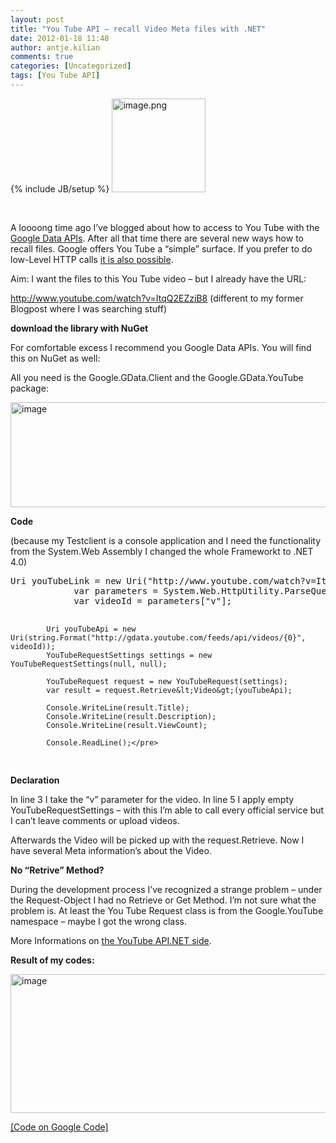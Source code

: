 ```yaml
---
layout: post
title: "You Tube API – recall Video Meta files with .NET"
date: 2012-01-18 11:48
author: antje.kilian
comments: true
categories: [Uncategorized]
tags: [You Tube API]
---
```

{% include JB/setup %}
<img style="background-image: none; padding-left: 0px; padding-right: 0px; padding-top: 0px; border: 0px;" title="image.png" src="http://code-inside.de/blog/wp-content/uploads/image1387.png" border="0" alt="image.png" width="150" height="150" />

&nbsp;

A loooong time ago I’ve blogged about how to access to You Tube with the <a href="http://code.google.com/apis/youtube/getting_started.html#data_api">Google Data APIs</a>. After all that time there are several new ways how to recall files. Google offers You Tube a “simple” surface. If you prefer to do low-Level HTTP calls <a href="http://code.google.com/apis/youtube/2.0/developers_guide_protocol_audience.html">it is also possible</a>.

Aim: I want the files to this You Tube video – but I already have the URL:

<a href="http://www.youtube.com/watch?v=ItqQ2EZziB8">http://www.youtube.com/watch?v=ItqQ2EZziB8</a> (different to my former Blogpost where I was searching stuff)

<strong> </strong>

<strong>download the library with NuGet</strong>

<strong> </strong>

For comfortable excess I recommend you Google Data APIs. You will find this on NuGet as well:

All you need is the Google.GData.Client and the Google.GData.YouTube package:

<img style="background-image: none; padding-left: 0px; padding-right: 0px; padding-top: 0px; border: 0px;" title="image" src="http://code-inside.de/blog/wp-content/uploads/image_thumb570.png" border="0" alt="image" width="537" height="168" />

<strong>Code</strong>

<strong> </strong>

(because my Testclient is a console application and I need the functionality from the System.Web Assembly I changed the whole Frameworkt to .NET 4.0)
<div id="scid:812469c5-0cb0-4c63-8c15-c81123a09de7:4b02cb9f-e4ee-45e5-9a0d-5166ef8197f1" class="wlWriterEditableSmartContent" style="margin: 0px; display: inline; float: none; padding: 0px;">
<pre class="c#">Uri youTubeLink = new Uri("http://www.youtube.com/watch?v=ItqQ2EZziB8");
            var parameters = System.Web.HttpUtility.ParseQueryString(youTubeLink.Query);
            var videoId = parameters["v"];

            Uri youTubeApi = new Uri(string.Format("http://gdata.youtube.com/feeds/api/videos/{0}", videoId));
            YouTubeRequestSettings settings = new YouTubeRequestSettings(null, null);

            YouTubeRequest request = new YouTubeRequest(settings);
            var result = request.Retrieve&lt;Video&gt;(youTubeApi);

            Console.WriteLine(result.Title);
            Console.WriteLine(result.Description);
            Console.WriteLine(result.ViewCount);

            Console.ReadLine();</pre>
</div>
<strong>Declaration</strong>

In line 3 I take the “v” parameter for the video. In line 5 I apply empty YouTubeRequestSettings – with this I’m able to call every official service but I can’t leave comments or upload videos.

Afterwards the Video will be picked up with the request.Retrieve. Now I have several Meta information’s about the Video.

<strong>No “Retrive” Method?</strong>

During the development process I’ve recognized a strange problem – under the Request-Object I had no Retrieve or Get Method. I’m not sure what the problem is. At least the You Tube Request class is from the Google.YouTube namespace – maybe I got the wrong class.

More Informations on <a href="http://code.google.com/apis/youtube/2.0/developers_guide_protocol.html">the YouTube API.NET side</a>.

<strong> </strong>

<strong>Result of my codes:</strong>

<img title="image" src="http://code-inside.de/blog/wp-content/uploads/image_thumb571.png" border="0" alt="image" width="555" height="222" />

<a href="http://code.google.com/p/code-inside/source/browse/#git%2F2011%2Fyoutubeapi%253Fstate%253Dclosed">[Code on Google Code]</a>
